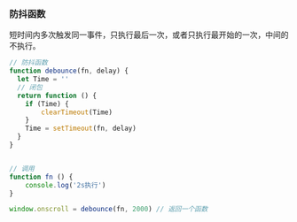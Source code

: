 ### 防抖函数
短时间内多次触发同一事件，只执行最后一次，或者只执行最开始的一次，中间的不执行。

``` js
// 防抖函数
function debounce(fn, delay) {
  let Time = ''
  // 闭包   
  return function () {
    if (Time) {
        clearTimeout(Time)
    }
    Time = setTimeout(fn, delay)
  }
}


// 调用
function fn () {
    console.log('2s执行')
}

window.onscroll = debounce(fn, 2000) // 返回一个函数

```
